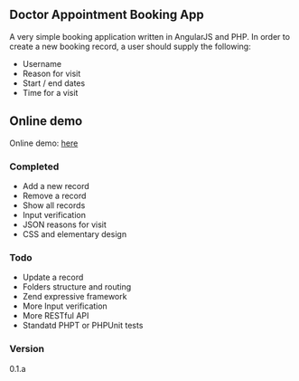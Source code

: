 ## Doctor Appointment Booking App
A very simple booking application written in AngularJS and PHP.
In order to create a new booking record, a user should supply the following:
- Username
- Reason for visit
- Start / end dates
- Time for a visit

## Online demo
Online demo: [here](www.gostaf.com/dvisit)

### Completed
- Add a new record
- Remove a record
- Show all records
- Input verification
- JSON reasons for visit
- CSS and elementary design

### Todo
- Update a record
- Folders structure and routing
- Zend expressive framework
- More Input verification
- More RESTful API
- Standatd PHPT or PHPUnit tests

### Version
0.1.a
